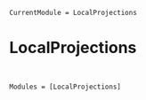 ```@meta
CurrentModule = LocalProjections
```

# LocalProjections

```@contents
```

```@index
```

```@autodocs
Modules = [LocalProjections]
```
